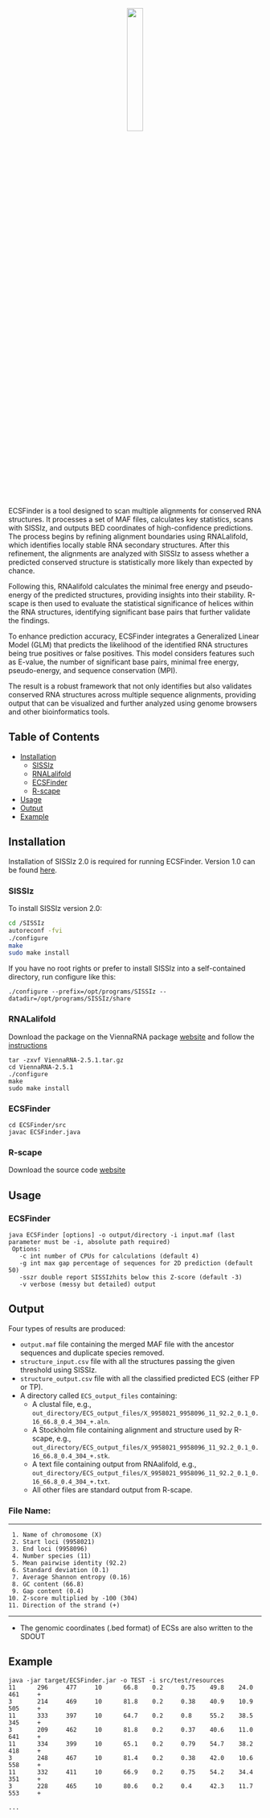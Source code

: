 


<p align="center" width="100%">
    <img width="25%" src="https://user-images.githubusercontent.com/44384386/195381940-680064be-d53a-45b6-a5e1-a80ff1cb804e.jpg"> 
</p>

ECSFinder is a tool designed to scan multiple alignments for conserved RNA structures. It processes a set of MAF files, calculates key statistics, scans with SISSIz, and outputs BED coordinates of high-confidence predictions. The process begins by refining alignment boundaries using RNALalifold, which identifies locally stable RNA secondary structures. After this refinement, the alignments are analyzed with SISSIz to assess whether a predicted conserved structure is statistically more likely than expected by chance.

Following this, RNAalifold calculates the minimal free energy and pseudo-energy of the predicted structures, providing insights into their stability. R-scape is then used to evaluate the statistical significance of helices within the RNA structures, identifying significant base pairs that further validate the findings.

To enhance prediction accuracy, ECSFinder integrates a Generalized Linear Model (GLM) that predicts the likelihood of the identified RNA structures being true positives or false positives. This model considers features such as E-value, the number of significant base pairs, minimal free energy, pseudo-energy, and sequence conservation (MPI).

The result is a robust framework that not only identifies but also validates conserved RNA structures across multiple sequence alignments, providing output that can be visualized and further analyzed using genome browsers and other bioinformatics tools.


## Table of Contents

- [Installation](#installation)
  - [SISSIz](#sissiz)
  - [RNALalifold](#rnalalifold)
  - [ECSFinder](#ecsfinder)
  - [R-scape](#r-scape)
- [Usage](#usage)
- [Output](#output)
- [Example](#example)


## Installation
Installation of SISSIz 2.0 is required for running ECSFinder. Version 1.0 can be found [here](https://github.com/ViennaRNA/SISSIz).

### SISSIz

To install SISSIz version 2.0:
```sh
cd /SISSIz
autoreconf -fvi
./configure
make
sudo make install
```
If you have no root rights or prefer to install SISSIz into a self-contained directory, run configure like this:
```
./configure --prefix=/opt/programs/SISSIz --datadir=/opt/programs/SISSIz/share
```

### RNALalifold
Download the package on the ViennaRNA package [website](https://www.tbi.univie.ac.at/RNA/) and follow the [instructions](https://www.tbi.univie.ac.at/RNA/documentation.html#install)
```
tar -zxvf ViennaRNA-2.5.1.tar.gz
cd ViennaRNA-2.5.1
./configure
make
sudo make install
```

### ECSFinder
```
cd ECSFinder/src
javac ECSFinder.java
```
### R-scape

Download the source code [website](http://eddylab.org/R-scape/)

## Usage
### ECSFinder
```
java ECSFinder [options] -o output/directory -i input.maf (last parameter must be -i, absolute path required)
 Options:
   -c int number of CPUs for calculations (default 4)
   -g int max gap percentage of sequences for 2D prediction (default 50)
   -sszr double report SISSIzhits below this Z-score (default -3)
   -v verbose (messy but detailed) output
```

## Output
Four types of results are produced:

* `output.maf` file containing the merged MAF file with the ancestor sequences and duplicate species removed.
* `structure_input.csv` file with all the structures passing the given threshold using SISSIz.
* `structure_output.csv` file with all the classified predicted ECS (either FP or TP).
* A directory called `ECS_output_files` containing:
  * A clustal file, e.g., `out_directory/ECS_output_files/X_9958021_9958096_11_92.2_0.1_0.16_66.8_0.4_304_+.aln`.
  * A Stockholm file containing alignment and structure used by R-scape, e.g., `out_directory/ECS_output_files/X_9958021_9958096_11_92.2_0.1_0.16_66.8_0.4_304_+.stk`.
  * A text file containing output from RNAalifold, e.g., `out_directory/ECS_output_files/X_9958021_9958096_11_92.2_0.1_0.16_66.8_0.4_304_+.txt`.
  * All other files are standard output from R-scape.
     
 ### File Name:
***
     
     1. Name of chromosome (X)
     2. Start loci (9958021)
     3. End loci (9958096)
     4. Number species (11)
     5. Mean pairwise identity (92.2)
     6. Standard deviation (0.1)
     7. Average Shannon entropy (0.16)
     8. GC content (66.8)
     9. Gap content (0.4)
    10. Z-score multiplied by -100 (304)
    11. Direction of the strand (+)
 ***   
     
   *  The genomic coordinates (.bed format) of ECSs are also written to the SDOUT
                                    
## Example
 ```
java -jar target/ECSFinder.jar -o TEST -i src/test/resources
11      296     477     10      66.8    0.2     0.75    49.8    24.0    461     +
3       214     469     10      81.8    0.2     0.38    40.9    10.9    505     +
11      333     397     10      64.7    0.2     0.8     55.2    38.5    345     +
3       209     462     10      81.8    0.2     0.37    40.6    11.0    641     +
11      334     399     10      65.1    0.2     0.79    54.7    38.2    418     +
3       248     467     10      81.4    0.2     0.38    42.0    10.6    558     +
11      332     411     10      66.9    0.2     0.75    54.2    34.4    351     +
3       228     465     10      80.6    0.2     0.4     42.3    11.7    553     +

...
```
